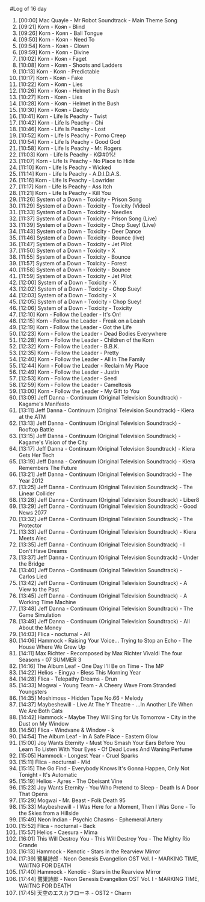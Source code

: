 #Log of 16 day

1. [00:00] Mac Quayle - Mr Robot Soundtrack - Main Theme Song
1. [09:21] Korn - Koяn - Blind
1. [09:26] Korn - Koяn - Ball Tongue
1. [09:50] Korn - Koяn - Need To
1. [09:54] Korn - Koяn - Clown
1. [09:59] Korn - Koяn - Divine
1. [10:02] Korn - Koяn - Faget
1. [10:08] Korn - Koяn - Shoots and Ladders
1. [10:13] Korn - Koяn - Predictable
1. [10:17] Korn - Koяn - Fake
1. [10:22] Korn - Koяn - Lies
1. [10:26] Korn - Koяn - Helmet in the Bush
1. [10:27] Korn - Koяn - Lies
1. [10:28] Korn - Koяn - Helmet in the Bush
1. [10:30] Korn - Koяn - Daddy
1. [10:41] Korn - Life Is Peachy - Twist
1. [10:42] Korn - Life Is Peachy - Chi
1. [10:46] Korn - Life Is Peachy - Lost
1. [10:52] Korn - Life Is Peachy - Porno Creep
1. [10:54] Korn - Life Is Peachy - Good God
1. [10:58] Korn - Life Is Peachy - Mr. Rogers
1. [11:03] Korn - Life Is Peachy - K@#0%!
1. [11:07] Korn - Life Is Peachy - No Place to Hide
1. [11:10] Korn - Life Is Peachy - Wicked
1. [11:14] Korn - Life Is Peachy - A.D.I.D.A.S.
1. [11:16] Korn - Life Is Peachy - Lowrider
1. [11:17] Korn - Life Is Peachy - Ass Itch
1. [11:21] Korn - Life Is Peachy - Kill You
1. [11:26] System of a Down - Toxicity - Prison Song
1. [11:29] System of a Down - Toxicity - Toxicity (Video)
1. [11:33] System of a Down - Toxicity - Needles
1. [11:37] System of a Down - Toxicity - Prison Song (Live)
1. [11:39] System of a Down - Toxicity - Chop Suey! (Live)
1. [11:43] System of a Down - Toxicity - Deer Dance
1. [11:46] System of a Down - Toxicity - Bounce (live)
1. [11:47] System of a Down - Toxicity - Jet Pilot
1. [11:50] System of a Down - Toxicity - X
1. [11:55] System of a Down - Toxicity - Bounce
1. [11:57] System of a Down - Toxicity - Forest
1. [11:58] System of a Down - Toxicity - Bounce
1. [11:59] System of a Down - Toxicity - Jet Pilot
1. [12:00] System of a Down - Toxicity - X
1. [12:02] System of a Down - Toxicity - Chop Suey!
1. [12:03] System of a Down - Toxicity - X
1. [12:05] System of a Down - Toxicity - Chop Suey!
1. [12:06] System of a Down - Toxicity - Toxicity
1. [12:10] Korn - Follow the Leader - It's On!
1. [12:15] Korn - Follow the Leader - Freak on a Leash
1. [12:19] Korn - Follow the Leader - Got the Life
1. [12:23] Korn - Follow the Leader - Dead Bodies Everywhere
1. [12:28] Korn - Follow the Leader - Children of the Korn
1. [12:32] Korn - Follow the Leader - B.B.K.
1. [12:35] Korn - Follow the Leader - Pretty
1. [12:40] Korn - Follow the Leader - All In The Family
1. [12:44] Korn - Follow the Leader - Reclaim My Place
1. [12:49] Korn - Follow the Leader - Justin
1. [12:53] Korn - Follow the Leader - Seed
1. [12:59] Korn - Follow the Leader - Cameltosis
1. [13:00] Korn - Follow the Leader - My Gift to You
1. [13:09] Jeff Danna - Continuum (Original Television Soundtrack) - Kagame's Manifesto
1. [13:11] Jeff Danna - Continuum (Original Television Soundtrack) - Kiera at the ATM
1. [13:13] Jeff Danna - Continuum (Original Television Soundtrack) - Rooftop Battle
1. [13:15] Jeff Danna - Continuum (Original Television Soundtrack) - Kagame's Vision of the City
1. [13:17] Jeff Danna - Continuum (Original Television Soundtrack) - Kiera Gets Her Tech
1. [13:19] Jeff Danna - Continuum (Original Television Soundtrack) - Kiera Remembers The Future
1. [13:21] Jeff Danna - Continuum (Original Television Soundtrack) - The Year 2012
1. [13:25] Jeff Danna - Continuum (Original Television Soundtrack) - The Linear Collider
1. [13:28] Jeff Danna - Continuum (Original Television Soundtrack) - Liber8
1. [13:29] Jeff Danna - Continuum (Original Television Soundtrack) - Good News 2077
1. [13:32] Jeff Danna - Continuum (Original Television Soundtrack) - The Protector
1. [13:33] Jeff Danna - Continuum (Original Television Soundtrack) - Kiera Meets Alec
1. [13:35] Jeff Danna - Continuum (Original Television Soundtrack) - I Don't Have Dreams
1. [13:37] Jeff Danna - Continuum (Original Television Soundtrack) - Under the Bridge
1. [13:40] Jeff Danna - Continuum (Original Television Soundtrack) - Carlos Lied
1. [13:42] Jeff Danna - Continuum (Original Television Soundtrack) - A View to the Past
1. [13:45] Jeff Danna - Continuum (Original Television Soundtrack) - A Working Time Machine
1. [13:48] Jeff Danna - Continuum (Original Television Soundtrack) - The Game Simulation
1. [13:49] Jeff Danna - Continuum (Original Television Soundtrack) - All About the Money
1. [14:03] Flica - nocturnal - All
1. [14:06] Hammock - Raising Your Voice... Trying to Stop an Echo - The House Where We Grew Up
1. [14:11] Max Richter - Recomposed by Max Richter Vivaldi The four Seasons - 07 SUMMER 3
1. [14:16] The Album Leaf - One Day I'll Be on Time - The MP
1. [14:22] Helios - Eingya - Bless This Morning Year
1. [14:28] Flica - Telepathy Dreams - Drun
1. [14:33] Mogwai - Young Team - A Cheery Wave From Stranded Youngsters
1. [14:35] Moshimoss - Hidden Tape No.66 - Melody
1. [14:37] Maybeshewill - Live At The Y Theatre - ...In Another Life When We Are Both Cats
1. [14:42] Hammock - Maybe They Will Sing for Us Tomorrow - City in the Dust on My Window
1. [14:50] Flica - Windvane & Window - k
1. [14:54] The Album Leaf - In A Safe Place - Eastern Glow
1. [15:00] Joy Wants Eternity - Must You Smash Your Ears Before You Learn To Listen With Your Eyes - Of Dead Loves And Waning Perfume
1. [15:05] Hammock - Longest Year - Cruel Sparks
1. [15:11] Flica - nocturnal - Mid
1. [15:15] The Go Find - Everybody Knows It's Gonna Happen, Only Not Tonight - It's Automatic
1. [15:19] Helios - Ayres - The Obeisant Vine
1. [15:23] Joy Wants Eternity - You Who Pretend to Sleep - Death Is A Door That Opens
1. [15:29] Mogwai - Mr. Beast - Folk Death 95
1. [15:33] Maybeshewill - I Was Here for a Moment, Then I Was Gone - To the Skies from a Hillside
1. [15:49] Neon Indian - Psychic Chasms - Ephemeral Artery
1. [15:52] Flica - nocturnal - Back
1. [15:57] Helios - Caesura - Mima
1. [16:01] This Will Destroy You - This Will Destroy You - The Mighty Rio Grande
1. [16:13] Hammock - Kenotic - Stars in the Rearview Mirror
1. [17:39] 鷺巣詩郎 - Neon Genesis Evangelion OST Vol. I - MARKING TIME, WAITNG FOR DEATH
1. [17:40] Hammock - Kenotic - Stars in the Rearview Mirror
1. [17:44] 鷺巣詩郎 - Neon Genesis Evangelion OST Vol. I - MARKING TIME, WAITNG FOR DEATH
1. [17:45] 天空のエスカフローネ - OST2 - Charm
